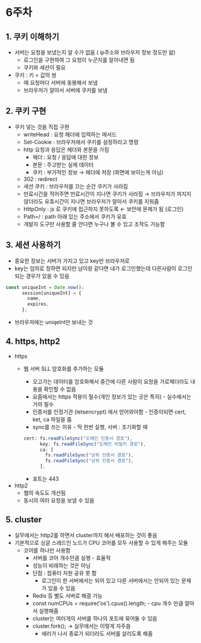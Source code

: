 # 6주차

## 1. 쿠키 이해하기

- 서버는 요청을 보냈는지 알 수가 없음 ( ip주소와 브라우저 정보 정도만 앎)
    - 로그인을 구현하여 그 요청이 누군지를 알아내면 됨
    - 쿠키와 세션이 필요
- 쿠키 : 키 = 값의 쌍
    - 매 요청마다 서버에 동봉해서 보냄
    - 브라우저가 알아서 서버에 쿠키를 보냄

## 2. 쿠키 구현

- 쿠키 넣는 것을 직접 구현
    - writeHead : 요청 헤더에 입력하는 매서드
    - Set-Cookie : 브라우저에서 쿠키를 설정하라고 명령
    - http 요청과 응답은 헤더와 본문을 가짐
        - 헤더 : 요청 / 응답에 대한 정보
        - 본문 : 주고받는 실제 데이터
        - 쿠키 : 부가적인 정보 → 헤더에 저장 (화면에 보이는게 아님)
    - 302 : redirect
    - 세션 쿠키 : 브라우저를 끄는 순간 쿠키가 사라짐
    - 만료시간을 적어주면 만료시간이 지나면 쿠키가 사라짐 → 브라우저가 꺼지지 않더라도 유효시간이 지나면 브라우저가 알아서 쿠키를 지워줌
    - HttpOnly : js 로 쿠키에 접근하지 못하도록 ← 보안에 문제가 됨 (로그인)
    - Path=/ : path 아래 있는 주소에서 쿠키가 유효
    - 개발자 도구만 사용할 줄 안다면 누구나 볼 수 있고 조작도 가능함

## 3. 세션 사용하기

- 중요한 정보는 서버가 가지고 있고 key만 브라우저로
- key는 임의로 정하면 되지만 남이랑 같다면 내가 로그인했는데 다른사람이 로그인되는 경우가 있을 수 있음

```jsx
const uniqueInt = Date.now(); 
      session[uniqueInt] = {
        name,
        expires,
      };
```

- 브라우저에는 uniqeInt만 보내는 것

## 4. https, http2

- https
    - 웹 서버 SLL 암호화를 추가하는 모듈
        - 오고가는 데이터를 암호화해서 중간에 다른 사람이 요청을 가로체더라도 내용을 확인할 수 없음
        - 요즘에서는 https 적용이 필수(개인 정보가 있는 곳은 특히) - 실수에서는 거의 필수
        - 인증서를 인정기관 (letsencrypt) 에서 얻어와야함 - 인증이되면 cert, ket, ca 파일을 줌
        - sync를 쓰는 이유 - 딱 한번 실행, 서버 : 초기화할 때
        
        ```jsx
        cert: fs.readFileSync("도메인 인증서 경로"),
              key: fs.readFileSync("도메인 비밀키 경로"),
              ca: [
                fs.readFileSync("상위 인증서 경로"),
                fs.readFileSync("상위 인증서 경로"),
              ],
        ```
        
        - 포트는 443
- http2
    - 웹의 속도도 개선됨
    - 동시의 여러 요청을 보낼 수 있음

## 5. cluster

- 실무에서는 http2를 하면서 cluster까지 해서 배포하는 것이 좋음
- 기본적으로 싱글 스레드인 노드가 CPU 코어를 모두 사용할 수 있게 해주는 모듈
    - 코어를 하나만 사용함
        - 서버를 코어 개수만큼 실행 - 효율적
        - 성능이 비례하는 것은 아님
        - 단점 : 컴퓨터 자원 공유 못 함
            - 로그인이 한 서버에서는 되어 있고 다른 서버에서는 안되어 있는 문제가 있을 수 있음
        - Redis 등 별도 서버로 해결 가능
        - const numCPUs = require('os').cpus().length; - cpu 개수 만큼 알아서 실행해줌
        - cluster는 여러개의 서버를 하나의 포트에 묶어둘 수 있음
        - cluster.fork(); → 실무에서는 이렇게 자주씀
            - 에러가 나서 종료가 되더라도 서버를 살리도록 해줌